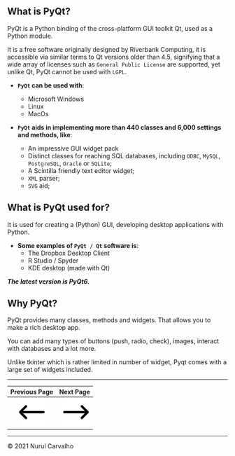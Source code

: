 ## What is PyQt?

PyQt is a Python binding of the cross-platform GUI toolkit Qt, used as a Python module.

It is a free software originally designed by Riverbank Computing, it is accessible via similar terms to Qt versions older than 4.5, signifying that a wide array of licenses such as `General Public License` are supported, yet unlike Qt, PyQt cannot be used with `LGPL`.

- **`PyQt` can be used with**:
  - Microsoft Windows
  - Linux
  - MacOs


- **`PyQt` aids in implementing more than 440 classes and 6,000 settings and methods, like**:
  - An impressive GUI widget pack
  - Distinct classes for reaching SQL databases, including `ODBC`, `MySQL`, `PostgreSQL`, `Oracle` or `SQLite`;
  - A Scintilla friendly text editor widget;
  - `XML` parser;
  - `SVG` aid;

## What is PyQt used for?

It is used for creating a (Python) GUI, developing desktop applications with Python.

- **Some examples of `PyQt / Qt` software is**:
  - The Dropbox Desktop Client
  - R Studio / Spyder
  - KDE desktop (made with Qt)

**_The latest version is PyQt6._**

## Why PyQt?

PyQt provides many classes, methods and widgets. That allows you to make a rich desktop app.

You can add many types of buttons (push, radio, check), images, interact with databases and a lot more.

Unlike tkinter which is rather limited in number of widget, Pyqt comes with a large set of widgets included.

---

| Previous Page | Next Page |
| :---: | ---: |
| [![previous-page](../img/previous.png "previous")](/) | [![next-page](../img/next.png "next")](/) |

---

&copy; 2021 Nurul Carvalho
